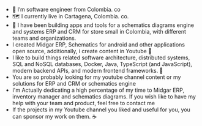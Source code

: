 - 🙌 I’m software engineer from Colombia. co
- 🗺️ I currently live in Cartagena, Colombia. co.
- 🔨 I have been building apps and tools for a schematics diagrams engine and systems ERP and CRM for store small in Colombia, with different teams and organizations.
- I created Midgar ERP, Schematics for android and other applications open source, additionally, i create content in Youtube 🚀
- I like to build things related software architecture, distributed systems, SQL and NoSQL databases, Docker, Java, TypeScript (and JavaScript), modern backend APIs, and modern frontend frameworks. 🤖
- You are so probably looking for my youtube channel content or my solutions for ERP and CRM or schematics engine
- I'm Actually dedicating a high percentage of my time to Midgar ERP, inventory manager and schematics diagrams. If you wish like to have my help with your team and product, feel free to contact me
- If the projects in my Youtube channel you liked and useful for you, you can sponsor my work on them. ☕

<!---
jorgelu15/jorgelu15 is a ✨ special ✨ repository because its `README.md` (this file) appears on your GitHub profile.
You can click the Preview link to take a look at your changes.
--->
